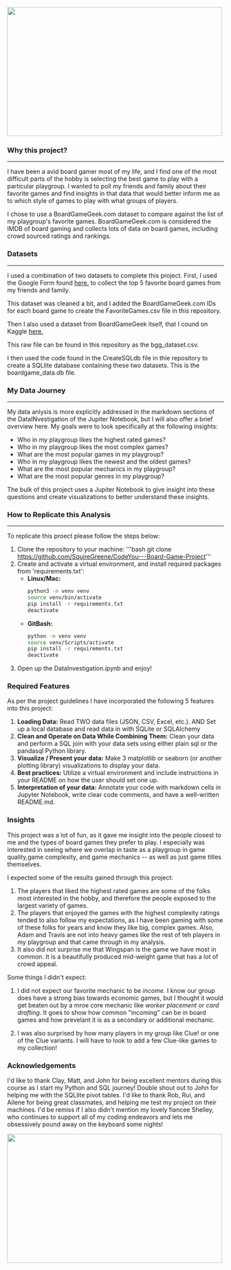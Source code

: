 <img src="http://www.analoggames.com/wp-content/uploads/2016/03/board_game_shelf_shelves_card_analoggames_analog_games_01.jpg" width="500" height="300">

### Why this project?
---
I have been a avid board gamer most of my life, and I find one of the most difficult parts of the hobby is selecting the best game to play with a particular playgroup. I wanted to poll my friends and family about their favorite games and find insights in that data that would better inform me as to which style of games to play with what groups of players. 

I chose to use a BoardGameGeek.com dataset to compare against the list of my playgroup's favorite games. BoardGameGeek.com is considered the IMDB of board gaming and collects lots of data on board games, including crowd sourced ratings and rankings. 

### Datasets
---
I used a combination of two datasets to complete this project. First, I used the Google Form found [here.](https://forms.gle/EBQmShd3iAuLSm35A) to collect the top 5 favorite board games from my friends and family.

This dataset was cleaned a bit, and I added the BoardGameGeek.com IDs for each board game to create the FavoriteGames.csv file in this repository.

Then I also used a dataset from BoardGameGeek itself, that I cound on Kaggle [here.](https://www.kaggle.com/datasets/andrewmvd/board-games)

This raw file can be found in this repository as the bgg_dataset.csv.

I then used the code found in the CreateSQLdb file in thie repository to create a SQLlite database containing these two datasets. This is the boardgame_data.db file.

### My Data Journey
---

My data anlysis is more explicitly addressed in the markdown sections of the DataINvestigation of the Jupiter Notebook, but I will also offer a brief overview here. My goals were to look specifically at the following insights:

- Who in my playgroup likes the highest rated games?
- Who in my playgroup likes the most complex games?
- What are the most popular games in my playgroup?
- Who in my playgroup likes the newest and the oldest games?
- What are the most popular mechanics in my playgroup?
- What are the most popular genres in my playgroup?

The bulk of this project uses a Jupiter Notebook to give insight into these questions and create visualizations to better understand these insights.

### How to Replicate this Analysis
---
To replicate this proect please follow the steps below:
1. Clone the repository to your machine:
    '''bash git clone https://github.com/SquireGreene/CodeYou---Board-Game-Project'''
2. Create and activate a virtual environment, and install required packages from 'requirements.txt':
    - **Linux/Mac:**
      ```bash
      python3 -m venv venv
      source venv/bin/activate
      pip install -r requirements.txt
      deactivate
      ```
    - **GitBash:**
      ```bash
      python -m venv venv
      source venv/Scripts/activate
      pip install -r requirements.txt
      deactivate
3. Open up the DataInvestigation.ipynb and enjoy!

### Required Features
As per the project guidelines I have incorporated the following 5 features into this project:
1. **Loading Data:** Read TWO data files (JSON, CSV, Excel, etc.). AND Set up a local database and read data in with SQLite or SQLAlchemy
2. **Clean and Operate on Data While Combining Them:** Clean your data and perform a SQL join with your data sets using either plain sql or the pandasql Python library.
3. **Visualize / Present your data:** Make 3 matplotlib or seaborn (or another plotting library) visualizations to display your data.
4. **Best practices:** Utilize a virtual environment and include instructions in your README on how the user should set one up.
5. **Interpretation of your data:** Annotate your code with markdown cells in Jupyter Notebook, write clear code comments, and have a well-written README.md. 

### Insights
This project was a lot of fun, as it gave me insight into the people closest to me and the types of board games they prefer to play. I especially was interested in seeing where we overlap in taste as a playgroup in game quality,game complexity, and game mechanics -- as well as just game titles themselves.

I expected some of the results gained through this project:

1. The players that liked the highest rated games are some of the folks most interested in the hobby, and therefore the people exposed to the largest variety of games.
2. The players that enjoyed the games with the highest complexity ratings tended to also follow my expectations, as I have been gaming with some of these folks for years and know they like big, complex games. Also, Adam and Travis are not into heavy games like the rest of teh players in my playgroup and that came through in my analysis.
3. It also did not surprise me that Wingspan is the game we have most in common. It is a beautifully produced mid-weight game that has a lot of crowd appeal.

Some things I didn't expect:

1. I did not expect our favorite mechanic to be *income.* I know our group does have a strong bias towards economic games, but I thought it would get beaten out by a mroe core mechanic like *worker placement* or *card drafting*. It goes to show how common "incoming" can be in board games and how prevelant it is as a secondary or additional mechanic.

2. I was also surprised by how many players in my group like Clue! or one of the Clue variants. I will have to look to add a few Clue-like games to my collection!

### Acknowledgements

I'd like to thank Clay, Matt, and John for being excellent mentors during this course as I start my Python and SQL journey! Double shout out to John for helping me with the SQLlite pivot tables. I'd like to thank Rob, Rui, and Ailene for being great classmates, and helping me test my project on their machines. I'd be remiss if I also didn't mention my lovely fiancee Shelley, who continues to support all of my coding endeavors and lets me obsessively pound away on the keyboard some nights!




<img src="https://zenandraine.files.wordpress.com/2015/12/game-over-thank-you-for-playing-saying-quotes-pictures.jpg" width="500" height="300">
